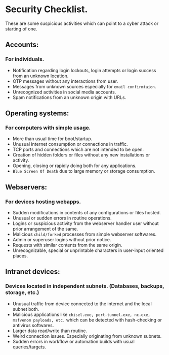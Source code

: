 # Security Checklist.
These are some suspicious activities which can point to a cyber attack or starting of one.

## Accounts:
### For individuals.
- Notification regarding login lockouts, login attempts or login success from an unknown location.
- OTP messages without any interactions from user.
- Messages from unknown sources especially for `email confirmtaion`.
- Unrecognized activities in social media accounts.
- Spam notifications from an unknown origin with URLs.

## Operating systems:
### For computers with simple usage.
- More than usual time for boot/startup.
- Unusual internet consumption or connections in traffic.
- TCP ports and connections which are not intended to be open.
- Creation of hidden folders or files without any new installations or activity.
- Opening, closing or rapidly doing both for any applications.
- `Blue Screen Of Death` due to large memory or storage consumption.

## Webservers:
### For devices hosting webapps.
- Sudden modifications in contents of any configurations or files hosted.
- Unusual or sudden errors in routine operations.
- Logins or suspicious activity from the webserver handler user without prior arrangement of the same.
- Malicious `child/forked` processes from simple webserver softwares.
- Admin or superuser logins without prior notice.
- Requests with similar contents from the same origin.
- Unrecognizable, special or unprintable characters in user-input oriented places.

## Intranet devices:
### Devices located in independent subnets. (Databases, backups, storage, etc.)
- Unusual traffic from device connected to the internet and the local subnet both.
- Malicious applications like `chisel.exe, port-tunnel.exe, nc.exe, msfvenom payloads, etc.` which can be detected with hash-checking or antivirus softwares.
- Larger data read/write than routine.
- Weird connection issues. Especially originating from unknown subnets.
- Sudden errors in workflow or automation builds with usual queries/targets.
